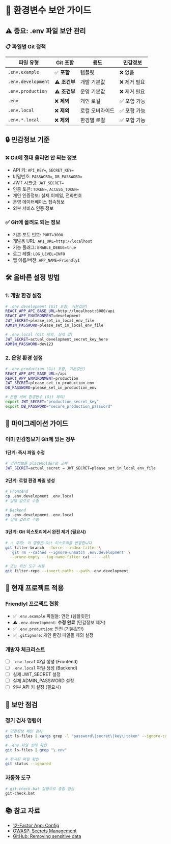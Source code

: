 # 🔐 환경변수 보안 가이드

## ⚠️ 중요: .env 파일 보안 관리

### 📋 파일별 Git 정책

| 파일 유형 | Git 포함 | 용도 | 민감정보 |
|-----------|----------|------|----------|
| `.env.example` | ✅ **포함** | 템플릿 | ❌ 없음 |
| `.env.development` | ⚠️ **조건부** | 개발 기본값 | ❌ 제거 필요 |
| `.env.production` | ⚠️ **조건부** | 운영 기본값 | ❌ 제거 필요 |
| `.env` | ❌ **제외** | 개인 로컬 | ✅ 포함 가능 |
| `.env.local` | ❌ **제외** | 로컬 오버라이드 | ✅ 포함 가능 |
| `.env.*.local` | ❌ **제외** | 환경별 로컬 | ✅ 포함 가능 |

## 🔒 민감정보 기준

### ❌ Git에 절대 올리면 안 되는 정보
- API 키: `API_KEY=`, `SECRET_KEY=`
- 비밀번호: `PASSWORD=`, `DB_PASSWORD=`
- JWT 시크릿: `JWT_SECRET=`
- 인증 토큰: `TOKEN=`, `ACCESS_TOKEN=`
- 개인 인증정보: 실제 이메일, 전화번호
- 운영 데이터베이스 접속정보
- 외부 서비스 인증 정보

### ✅ Git에 올려도 되는 정보
- 기본 포트 번호: `PORT=3000`
- 개발용 URL: `API_URL=http://localhost`
- 기능 플래그: `ENABLE_DEBUG=true`
- 로그 레벨: `LOG_LEVEL=INFO`
- 앱 이름/버전: `APP_NAME=FriendlyI`

## 🛠 올바른 설정 방법

### 1. 개발 환경 설정
```bash
# .env.development (Git 포함, 기본값만)
REACT_APP_API_BASE_URL=http://localhost:8080/api
REACT_APP_ENVIRONMENT=development
JWT_SECRET=please_set_in_local_env_file
ADMIN_PASSWORD=please_set_in_local_env_file

# .env.local (Git 제외, 실제 값)
JWT_SECRET=actual_development_secret_key_here
ADMIN_PASSWORD=dev123
```

### 2. 운영 환경 설정
```bash
# .env.production (Git 포함, 기본값만)
REACT_APP_API_BASE_URL=/api
REACT_APP_ENVIRONMENT=production
JWT_SECRET=please_set_in_production_env
DB_PASSWORD=please_set_in_production_env

# 운영 서버 환경변수 (Git 제외)
export JWT_SECRET="production_secret_key"
export DB_PASSWORD="secure_production_password"
```

## 🔄 마이그레이션 가이드

### 이미 민감정보가 Git에 있는 경우

#### 1단계: 즉시 파일 수정
```bash
# 민감정보를 placeholder로 교체
JWT_SECRET=actual_secret → JWT_SECRET=please_set_in_local_env_file
```

#### 2단계: 로컬 환경 파일 생성
```bash
# Frontend
cp .env.development .env.local
# 실제 값으로 수정

# Backend  
cp .env.development .env.local
# 실제 값으로 수정
```

#### 3단계: Git 히스토리에서 완전 제거 (필요시)
```bash
# ⚠️ 주의: 이 명령은 Git 히스토리를 변경합니다
git filter-branch --force --index-filter \
  'git rm --cached --ignore-unmatch .env.development' \
  --prune-empty --tag-name-filter cat -- --all

# 또는 최신 도구 사용
git filter-repo --invert-paths --path .env.development
```

## 🎯 현재 프로젝트 적용

### FriendlyI 프로젝트 현황
- ✅ `.env.example` 파일들: 안전 (템플릿만)
- ⚠️ `.env.development`: **수정 완료** (민감정보 제거)
- ✅ `.env.production`: 안전 (기본값만)
- ✅ `.gitignore`: 개인 환경 파일들 제외 설정

### 개발자 체크리스트
- [ ] `.env.local` 파일 생성 (Frontend)
- [ ] `.env.local` 파일 생성 (Backend)  
- [ ] 실제 JWT_SECRET 설정
- [ ] 실제 ADMIN_PASSWORD 설정
- [ ] 외부 API 키 설정 (필요시)

## 🚨 보안 점검

### 정기 검사 명령어
```bash
# 민감정보 패턴 검사
git ls-files | xargs grep -l "password\|secret\|key\|token" --ignore-case

# .env 파일 상태 확인
git ls-files | grep "\.env"

# 무시된 파일 확인
git status --ignored
```

### 자동화 도구
```bash
# git-check.bat 실행으로 종합 점검
git-check.bat
```

## 📚 참고 자료

- [12-Factor App: Config](https://12factor.net/config)
- [OWASP: Secrets Management](https://owasp.org/www-community/vulnerabilities/Use_of_hard-coded_password)
- [GitHub: Removing sensitive data](https://docs.github.com/en/authentication/keeping-your-account-and-data-secure/removing-sensitive-data-from-a-repository)